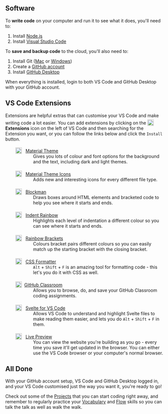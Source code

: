 <script>
  import Hero from '$lib/Hero.svelte'
  import Box from '$lib/Box.svelte'
</script>

<Hero title="Setup" subtitle="Get everything setup just the way you like" />

<section class="content section">

## Software

<Box title="Write">

To **write code** on your computer and run it to see what it does, you'll need to:

 1. Install [Node.js](https://nodejs.org/)
 1. Install [Visual Studio Code](https://code.visualstudio.com/)

</Box>

<Box title="Save">

To **save and backup code** to the cloud, you'll also need to:

 1. Install Git ([Mac](https://sourceforge.net/projects/git-osx-installer/) or [Windows](https://git-scm.com/download/win))
 1. Create a [GitHub account](https://github.com/)
 1. Install [GitHub Desktop](https://desktop.github.com/)

</Box>

When everything is installed, login to both VS Code and GitHub Desktop with your GitHub account.

## VS Code Extensions

Extensions are helpful extras that can customise your VS Code and make writing code a lot easier. You can add extensions by clicking on the ![Extensions icon](/images/vs-code-extensions.png) **Extensions** icon on the left of VS Code and then searching for the Extension you want, or you can follow the links below and click the `Install` button.

<Box title="Look and Feel">

- ![Material Theme icon](https://equinusocio.gallerycdn.vsassets.io/extensions/equinusocio/vsc-material-theme/33.2.2/1615830724784/Microsoft.VisualStudio.Services.Icons.Default) [Material Theme](https://marketplace.visualstudio.com/items?itemName=Equinusocio.vsc-material-theme)
  - Gives you lots of colour and font options for the background and the text, including dark and light themes.

- ![Material Theme Icons icon](https://equinusocio.gallerycdn.vsassets.io/extensions/equinusocio/vsc-material-theme-icons/2.2.1/1633451317132/Microsoft.VisualStudio.Services.Icons.Default) [Material Theme Icons](https://marketplace.visualstudio.com/items?itemName=Equinusocio.vsc-material-theme-icons)
  - Adds new and interesting icons for every different file type.

</Box>

<Box title="Reading Code">

- ![Blockman icon](https://leodevbro.gallerycdn.vsassets.io/extensions/leodevbro/blockman/1.3.3/1637003744468/Microsoft.VisualStudio.Services.Icons.Default) [Blockman](https://marketplace.visualstudio.com/items?itemName=leodevbro.blockman)
  - Draws boxes around HTML elements and bracketed code to help you see where it starts and ends.

- ![Indent Rainbow icon](https://oderwat.gallerycdn.vsassets.io/extensions/oderwat/indent-rainbow/8.2.2/1635112982953/Microsoft.VisualStudio.Services.Icons.Default) [Indent Rainbow](https://marketplace.visualstudio.com/items?itemName=oderwat.indent-rainbow)
  - Highlights each level of indentation a different colour so you can see where it starts and ends.

- ![Rainbow Brackets icon](https://2gua.gallerycdn.vsassets.io/extensions/2gua/rainbow-brackets/0.0.6/1474455607820/Microsoft.VisualStudio.Services.Icons.Default) [Rainbow Brackets](https://marketplace.visualstudio.com/items?itemName=2gua.rainbow-brackets)
  - Colours bracket pairs different colours so you can easily match up the starting bracket with the closing bracket.

- ![CSS Formatter icon](https://cdn.vsassets.io/v/M195_20211109.3/_content/Header/default_icon_128.png) [CSS Formatter](https://marketplace.visualstudio.com/items?itemName=aeschli.vscode-css-formatter)
  - `Alt` + `Shift` + `F` is an amazing tool for formatting code - this let's you do it with CSS as well.

- ![GitHub Classroom icon](https://github.gallerycdn.vsassets.io/extensions/github/classroom/0.0.3/1629390767662/Microsoft.VisualStudio.Services.Icons.Default)[GitHub Classroom](https://marketplace.visualstudio.com/items?itemName=GitHub.classroom)
  - Allows you to browse, do, and save your GitHub Classroom coding assignments.

- ![Svelte for VS Code icon](https://svelte.gallerycdn.vsassets.io/extensions/svelte/svelte-vscode/105.5.3/1637157536523/Microsoft.VisualStudio.Services.Icons.Default) [Svelte for VS Code](https://marketplace.visualstudio.com/items?itemName=svelte.svelte-vscode)
  - Allows VS Code to understand and highlight Svelte files to make reading them easier, and lets you do `Alt` + `Shift` + `F` in them.

</Box>

<Box title="Running Code">

- ![Live Preview icon](https://ms-vscode.gallerycdn.vsassets.io/extensions/ms-vscode/live-server/0.2.11/1638450464864/Microsoft.VisualStudio.Services.Icons.Default) [Live Preview](https://marketplace.visualstudio.com/items?itemName=ms-vscode.live-server)
  - You can view the website you're building as you go - every time you save it'll get updated in the browser. You can either use the VS Code browser or your computer's normal browser.

</Box>

<!--

- Profile Switcher
  - Create different profiles for everyday coding and teaching.

### Testing

- [Live Server](https://marketplace.visualstudio.com/items?itemName=ritwickdey.LiveServer)
- [Jest](https://marketplace.visualstudio.com/items?itemName=Orta.vscode-jest)
- [Wallaby](https://marketplace.visualstudio.com/items?itemName=WallabyJs.wallaby-vscode)
 
-->

## All Done

With your GitHub account setup, VS Code and GitHub Desktop logged in, and your VS Code customised just the way you want it, you're ready to go!

Check out some of the [Projects](/projects) that you can start coding right away, and remember to regularly practice your [Vocabulary](/code/vocabulary) and [Flow](/code/flow) skills so you can talk the talk as well as walk the walk.

</section>

<style>
  img {
    position: relative;
    height: 1.25rem;
    top: 0.25rem;
  }

  ul {
    list-style-type: none;
    margin-left: 0;
  }

  ul img {
    margin-left: 0.5rem;
    margin-right: 0.5rem;
  }

  ul li {
    margin-bottom: 1rem;
  }

  ul p {
    margin-bottom: 0;
  }

  ul ul {
    margin-top: 0;
    margin-left: 2.5rem;
    list-style-type: none;
  }
</style>
